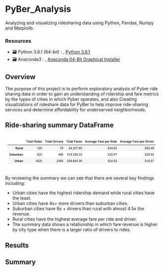 # PyBer_Analysis
Analyzing and visualizing ridesharing data using Python, Pandas, Numpy and Matplolib.

### Resources

  - :card_file_box: Python 3.6.1 (64-bit) : &#44;  [Python 3.6.1](https://www.python.org/downloads/windows/)
  - :card_file_box: Anaconda3 : &#44; [Anaconda 64-Bit Graphical Installer](https://www.anaconda.com/products/distribution)<br/>

## Overview

The purpose of this project is to perform exploratory analysis of Pyber ride sharing data in order to gain an understanding of ridership and fare metrics by the types of cities in which Pyber operates, and also Creating visualizations of rideshare data for PyBer to help improve ride-sharing services and determine affordability for underserved neighborhoods.
<br/>

## Ride-sharing summary DataFrame


  ![02.png](images/02.png)
 
By reviewing the summary we can see that there are several key findings including:
  - Urban cities have the highest ridership demand while rural cities have the least.
  - Urban cities have 4x+ more drivers than suburban cities.
  - Suburban cities have 6x + drivers than rural with almost 4.5x the revenue.
  - Rural cities have the highest average fare per ride and driver.
  - The summary data shows a relationship in which fare revenue is higher by city type when there is a larger ratio of drivers to rides.

   
   
   
  
   
## 
## Results

## Summary
